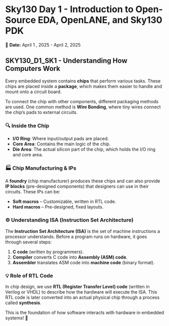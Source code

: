 # Sky130 Day 1 - Introduction to Open-Source EDA, OpenLANE, and Sky130 PDK  

📅 **Date:** April 1 , 2025 - April 2, 2025  

## SKY130_D1_SK1 - Understanding How Computers Work  

Every embedded system contains **chips** that perform various tasks. These chips are placed inside a **package**, which makes them easier to handle and mount onto a circuit board.  

To connect the chip with other components, different packaging methods are used. One common method is **Wire Bonding**, where tiny wires connect the chip’s pads to external circuits.  

### 🔍 Inside the Chip  
- **I/O Ring**: Where input/output pads are placed.  
- **Core Area**: Contains the main logic of the chip.  
- **Die Area**: The actual silicon part of the chip, which holds the I/O ring and core area.  

### 🏭 Chip Manufacturing & IPs  
A **foundry** (chip manufacturer) produces these chips and can also provide **IP blocks** (pre-designed components) that designers can use in their circuits. These IPs can be:  
- **Soft macros** – Customizable, written in RTL code.  
- **Hard macros** – Pre-designed, fixed layouts.  

### ⚙️ Understanding ISA (Instruction Set Architecture)  
The **Instruction Set Architecture (ISA)** is the set of machine instructions a processor understands. Before a program runs on hardware, it goes through several steps:  
1. **C code** (written by programmers).  
2. **Compiler** converts C code into **Assembly (ASM) code**.  
3. **Assembler** translates ASM code into **machine code** (binary format).  

### 💡 Role of RTL Code  
In chip design, we use **RTL (Register Transfer Level) code** (written in Verilog or VHDL) to describe how the hardware will execute the ISA. This RTL code is later converted into an actual physical chip through a process called **synthesis**.  

This is the foundation of how software interacts with hardware in embedded systems! 🚀  
